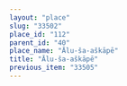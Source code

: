 ```yaml
---
layout: "place"
slug: "33502"
place_id: "112"
parent_id: "40"
place_name: "Ālu-ša-aškāpē"
title: "Ālu-ša-aškāpē"
previous_item: "33505"
---
```

